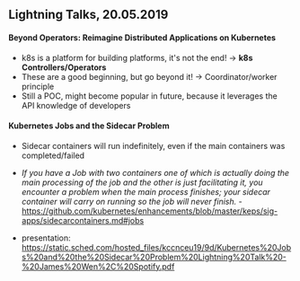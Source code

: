 ## Lightning Talks, 20.05.2019

#### Beyond Operators: Reimagine Distributed Applications on Kubernetes

- k8s is a platform for building platforms, it's not the end! -> **k8s Controllers/Operators**
- These are a good beginning, but go beyond it! -> Coordinator/worker principle
- Still a POC, might become popular in future, because it leverages the API knowledge of developers

#### Kubernetes Jobs and the Sidecar Problem

- Sidecar containers will run indefinitely, even if the main containers was completed/failed
- *If you have a Job with two containers one of which is actually doing the main processing of the job and the other is just facilitating it, you encounter a problem when the main process finishes; your sidecar container will carry on running so the job will never finish.* - https://github.com/kubernetes/enhancements/blob/master/keps/sig-apps/sidecarcontainers.md#jobs

- presentation: https://static.sched.com/hosted_files/kccnceu19/9d/Kubernetes%20Jobs%20and%20the%20Sidecar%20Problem%20Lightning%20Talk%20-%20James%20Wen%2C%20Spotify.pdf
